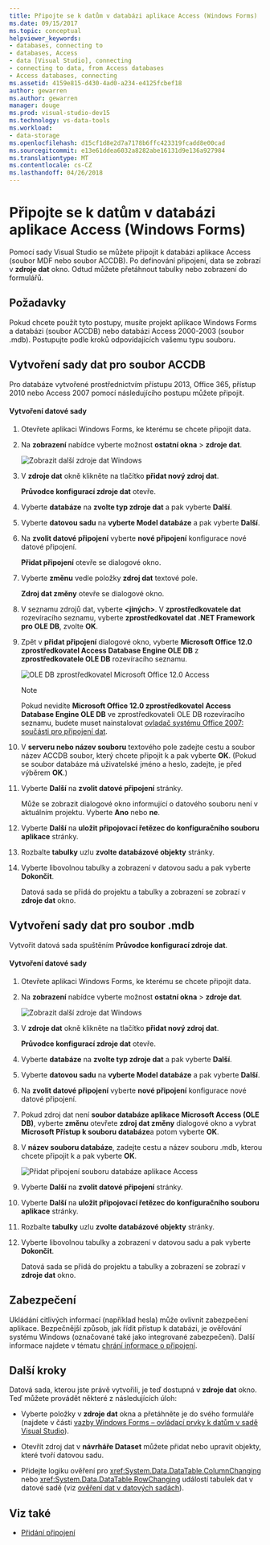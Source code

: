 ```yaml
---
title: Připojte se k datům v databázi aplikace Access (Windows Forms)
ms.date: 09/15/2017
ms.topic: conceptual
helpviewer_keywords:
- databases, connecting to
- databases, Access
- data [Visual Studio], connecting
- connecting to data, from Access databases
- Access databases, connecting
ms.assetid: 4159e815-d430-4ad0-a234-e4125fcbef18
author: gewarren
ms.author: gewarren
manager: douge
ms.prod: visual-studio-dev15
ms.technology: vs-data-tools
ms.workload:
- data-storage
ms.openlocfilehash: d15cf1d8e2d7a7178b6ffc423319fcadd8e00cad
ms.sourcegitcommit: e13e61ddea6032a8282abe16131d9e136a927984
ms.translationtype: MT
ms.contentlocale: cs-CZ
ms.lasthandoff: 04/26/2018
---
```

# <a name="connect-to-data-in-an-access-database-windows-forms"></a>Připojte se k datům v databázi aplikace Access (Windows Forms)
Pomocí sady Visual Studio se můžete připojit k databázi aplikace Access (soubor MDF nebo soubor ACCDB). Po definování připojení, data se zobrazí v **zdroje dat** okno. Odtud můžete přetáhnout tabulky nebo zobrazení do formulářů.

## <a name="prerequisites"></a>Požadavky
 Pokud chcete použít tyto postupy, musíte projekt aplikace Windows Forms a databázi (soubor ACCDB) nebo databázi Access 2000-2003 (soubor .mdb). Postupujte podle kroků odpovídajících vašemu typu souboru.

## <a name="creating-the-dataset-for-an-accdb-file"></a>Vytvoření sady dat pro soubor ACCDB
 Pro databáze vytvořené prostřednictvím přístupu 2013, Office 365, přístup 2010 nebo Access 2007 pomocí následujícího postupu můžete připojit.

#### <a name="to-create-the-dataset"></a>Vytvoření datové sady

1.  Otevřete aplikaci Windows Forms, ke kterému se chcete připojit data.

2.  Na **zobrazení** nabídce vyberte možnost **ostatní okna** > **zdroje dat**.

     ![Zobrazit další zdroje dat Windows](../data-tools/media/viewdatasources.png "ViewDataSources")

3.  V **zdroje dat** okně klikněte na tlačítko **přidat nový zdroj dat**.

     **Průvodce konfigurací zdroje dat** otevře.

4.  Vyberte **databáze** na **zvolte typ zdroje dat** a pak vyberte **Další**.

5.  Vyberte **datovou sadu** na **vyberte Model databáze** a pak vyberte **Další**.

6.  Na **zvolit datové připojení** vyberte **nové připojení** konfigurace nové datové připojení.

     **Přidat připojení** otevře se dialogové okno.

7.  Vyberte **změnu** vedle položky **zdroj dat** textové pole.

     **Zdroj dat změny** otevře se dialogové okno.

8.  V seznamu zdrojů dat, vyberte  **\<jiných\>**. V **zprostředkovatele dat** rozevíracího seznamu, vyberte **zprostředkovatel dat .NET Framework pro OLE DB**, zvolte **OK**.

9. Zpět v **přidat připojení** dialogové okno, vyberte **Microsoft Office 12.0 zprostředkovatel Access Database Engine OLE DB** z **zprostředkovatele OLE DB** rozevíracího seznamu.

     ![OLE DB zprostředkovatel Microsoft Office 12.0 Access](../data-tools/media/dataoledbprovideroffice12access.png "dataOLEDBProviderOffice12Access")

     > [!NOTE]
     >  Pokud nevidíte **Microsoft Office 12.0 zprostředkovatel Access Database Engine OLE DB** ve zprostředkovateli OLE DB rozevíracího seznamu, budete muset nainstalovat [ovladač systému Office 2007: součásti pro připojení dat](https://www.microsoft.com/download/confirmation.aspx?id=23734).

9. V **serveru nebo název souboru** textového pole zadejte cestu a soubor název ACCDB soubor, který chcete připojit k a pak vyberte **OK**. (Pokud se soubor databáze má uživatelské jméno a heslo, zadejte, je před výběrem **OK**.)

10. Vyberte **Další** na **zvolit datové připojení** stránky.

     Může se zobrazit dialogové okno informující o datového souboru není v aktuálním projektu. Vyberte **Ano** nebo **ne**.

11. Vyberte **Další** na **uložit připojovací řetězec do konfiguračního souboru aplikace** stránky.

12. Rozbalte **tabulky** uzlu **zvolte databázové objekty** stránky.

13. Vyberte libovolnou tabulky a zobrazení v datovou sadu a pak vyberte **Dokončit**.

     Datová sada se přidá do projektu a tabulky a zobrazení se zobrazí v **zdroje dat** okno.

## <a name="creating-the-dataset-for-an-mdb-file"></a>Vytvoření sady dat pro soubor .mdb
 Vytvořit datová sada spuštěním **Průvodce konfigurací zdroje dat**.

#### <a name="to-create-the-dataset"></a>Vytvoření datové sady

1.  Otevřete aplikaci Windows Forms, ke kterému se chcete připojit data.

2.  Na **zobrazení** nabídce vyberte možnost **ostatní okna** > **zdroje dat**.

     ![Zobrazit další zdroje dat Windows](../data-tools/media/viewdatasources.png "ViewDataSources")

3.  V **zdroje dat** okně klikněte na tlačítko **přidat nový zdroj dat**.

     **Průvodce konfigurací zdroje dat** otevře.

4.  Vyberte **databáze** na **zvolte typ zdroje dat** a pak vyberte **Další**.

5.  Vyberte **datovou sadu** na **vyberte Model databáze** a pak vyberte **Další**.

6.  Na **zvolit datové připojení** vyberte **nové připojení** konfigurace nové datové připojení.

7.  Pokud zdroj dat není **soubor databáze aplikace Microsoft Access (OLE DB)**, vyberte **změnu** otevřete **zdroj dat změny** dialogové okno a vybrat **Microsoft Přístup k souboru databáze**a potom vyberte **OK**.

8.  V **název souboru databáze**, zadejte cestu a název souboru .mdb, kterou chcete připojit k a pak vyberte **OK**.

     ![Přidat připojení souboru databáze aplikace Access](../data-tools/media/dataaddconnectionaccessmdb.png "dataAddConnectionAccessMDB")

9. Vyberte **Další** na **zvolit datové připojení** stránky.

10. Vyberte **Další** na **uložit připojovací řetězec do konfiguračního souboru aplikace** stránky.

11. Rozbalte **tabulky** uzlu **zvolte databázové objekty** stránky.

12. Vyberte libovolnou tabulky a zobrazení v datovou sadu a pak vyberte **Dokončit**.

     Datová sada se přidá do projektu a tabulky a zobrazení se zobrazí v **zdroje dat** okno.

## <a name="security"></a>Zabezpečení
 Ukládání citlivých informací (například hesla) může ovlivnit zabezpečení aplikace. Bezpečnější způsob, jak řídit přístup k databázi, je ověřování systému Windows (označované také jako integrované zabezpečení). Další informace najdete v tématu [chrání informace o připojení](/dotnet/framework/data/adonet/protecting-connection-information).

## <a name="next-steps"></a>Další kroky
 Datová sada, kterou jste právě vytvořili, je teď dostupná v **zdroje dat** okno. Teď můžete provádět některé z následujících úloh:

-   Vyberte položky v **zdroje dat** okna a přetáhněte je do svého formuláře (najdete v části [vazby Windows Forms – ovládací prvky k datům v sadě Visual Studio](../data-tools/bind-windows-forms-controls-to-data-in-visual-studio.md)).

-   Otevřít zdroj dat v **návrháře Dataset** můžete přidat nebo upravit objekty, které tvoří datovou sadu.

-   Přidejte logiku ověření pro <xref:System.Data.DataTable.ColumnChanging> nebo <xref:System.Data.DataTable.RowChanging> událostí tabulek dat v datové sadě (viz [ověření dat v datových sadách](../data-tools/validate-data-in-datasets.md)).

## <a name="see-also"></a>Viz také

- [Přidání připojení](../data-tools/add-new-connections.md)